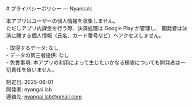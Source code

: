 \# プライバシーポリシー — Nyancalc

本アプリはユーザーの個人情報を収集しません。    
ただしアプリ内課金を行う際、決済処理は Google Play が管理し、 開発者は決済に関する個人情報（氏名、カード番号など）へアクセスしません。  

\- 取得するデータ: なし    
\- データの第三者提供: なし    
\- 免責事項: 本アプリの利用によって生じたいかなる損害についても開発者は一切責任を負いません。  

制定日: 2025-06-01    
開発者: nyangai lab    
連絡先: nyangai.lab@gmail.com 
